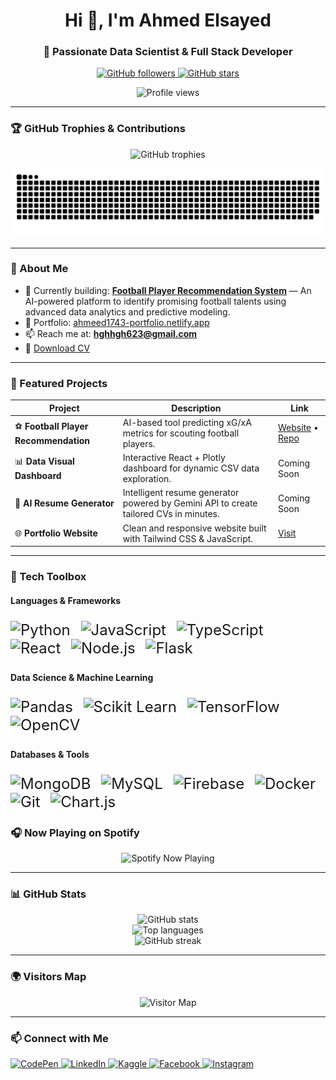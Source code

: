<h1 align="center">Hi 👋, I'm Ahmed Elsayed</h1>
<h3 align="center">🚀 Passionate Data Scientist & Full Stack Developer</h3>

<p align="center">
  <a href="https://github.com/ahmeed1743?tab=followers">
    <img src="https://img.shields.io/github/followers/ahmeed1743?label=Followers&style=social" alt="GitHub followers"/>
  </a>
  <a href="https://github.com/ahmeed1743">
    <img src="https://img.shields.io/github/stars/ahmeed1743?label=Stars&style=social" alt="GitHub stars"/>
  </a>
</p>

<p align="center">
  <img src="https://komarev.com/ghpvc/?username=ahmeed1743&label=Profile%20views&color=0e75b6&style=flat" alt="Profile views"/>
</p>

---

### 🏆 GitHub Trophies & Contributions

<p align="center">
  <img src="https://github-profile-trophy.vercel.app/?username=ahmeed1743&theme=gruvbox&row=1&column=6" alt="GitHub trophies" />
</p>

<p align="center">
  <img src="https://raw.githubusercontent.com/platane/snk/output/github-contribution-grid-snake-dark.svg" alt="GitHub contribution snake" />
</p>

---

### 🧠 About Me

- 🔭 Currently building: **[Football Player Recommendation System](https://fp-recommendation-system.netlify.app/)** — An AI-powered platform to identify promising football talents using advanced data analytics and predictive modeling.
- 💼 Portfolio: [ahmeed1743-portfolio.netlify.app](https://ahmeed1743-portfolio.netlify.app/)
- 📫 Reach me at: **hghhgh623@gmail.com**
- 📄 [Download CV](https://drive.google.com/file/d/1t9nRn1dPxBkzxRTBknvgWSn960CyhV7D/view?usp=sharing)

---

### 🌟 Featured Projects

| Project | Description | Link |
|--------|-------------|------|
| ⚽ **Football Player Recommendation** | AI-based tool predicting xG/xA metrics for scouting football players. | [Website](https://fp-recommendation-system.netlify.app/) • [Repo](https://github.com/ahmeed1743/football-player-recommendation) |
| 📊 **Data Visual Dashboard** | Interactive React + Plotly dashboard for dynamic CSV data exploration. | Coming Soon |
| 🧠 **AI Resume Generator** | Intelligent resume generator powered by Gemini API to create tailored CVs in minutes. | Coming Soon |
| 🌐 **Portfolio Website** | Clean and responsive website built with Tailwind CSS & JavaScript. | [Visit](https://ahmeed1743-portfolio.netlify.app/) |

---

### 🧰 Tech Toolbox

#### Languages & Frameworks  
<p align="left" style="font-size:24px;">
  <img src="https://img.shields.io/badge/Python-05122A?style=for-the-badge&logo=python&logoColor=white" alt="Python" height="40" style="margin-right:10px;"/>
  <img src="https://img.shields.io/badge/JavaScript-F7DF1E?style=for-the-badge&logo=javascript&logoColor=black" alt="JavaScript" height="40" style="margin-right:10px;"/>
  <img src="https://img.shields.io/badge/TypeScript-007ACC?style=for-the-badge&logo=typescript&logoColor=white" alt="TypeScript" height="40" style="margin-right:10px;"/>
  <img src="https://img.shields.io/badge/React-20232A?style=for-the-badge&logo=react&logoColor=61DAFB" alt="React" height="40" style="margin-right:10px;"/>
  <img src="https://img.shields.io/badge/Node.js-339933?style=for-the-badge&logo=node.js&logoColor=white" alt="Node.js" height="40" style="margin-right:10px;"/>
  <img src="https://img.shields.io/badge/Flask-000000?style=for-the-badge&logo=flask&logoColor=white" alt="Flask" height="40" style="margin-right:10px;"/>
</p>

#### Data Science & Machine Learning  
<p align="left" style="font-size:24px;">
  <img src="https://img.shields.io/badge/Pandas-150458?style=for-the-badge&logo=pandas&logoColor=white" alt="Pandas" height="40" style="margin-right:10px;"/>
  <img src="https://img.shields.io/badge/Scikit--Learn-F7931E?style=for-the-badge&logo=scikit-learn&logoColor=white" alt="Scikit Learn" height="40" style="margin-right:10px;"/>
  <img src="https://img.shields.io/badge/TensorFlow-FF6F00?style=for-the-badge&logo=tensorflow&logoColor=white" alt="TensorFlow" height="40" style="margin-right:10px;"/>
  <img src="https://img.shields.io/badge/OpenCV-5C3EE8?style=for-the-badge&logo=opencv&logoColor=white" alt="OpenCV" height="40" style="margin-right:10px;"/>
</p>

#### Databases & Tools  
<p align="left" style="font-size:24px;">
  <img src="https://img.shields.io/badge/MongoDB-4EA94B?style=for-the-badge&logo=mongodb&logoColor=white" alt="MongoDB" height="40" style="margin-right:10px;"/>
  <img src="https://img.shields.io/badge/MySQL-4479A1?style=for-the-badge&logo=mysql&logoColor=white" alt="MySQL" height="40" style="margin-right:10px;"/>
  <img src="https://img.shields.io/badge/Firebase-FFCA28?style=for-the-badge&logo=firebase&logoColor=black" alt="Firebase" height="40" style="margin-right:10px;"/>
  <img src="https://img.shields.io/badge/Docker-2496ED?style=for-the-badge&logo=docker&logoColor=white" alt="Docker" height="40" style="margin-right:10px;"/>
  <img src="https://img.shields.io/badge/Git-F05032?style=for-the-badge&logo=git&logoColor=white" alt="Git" height="40" style="margin-right:10px;"/>
  <img src="https://img.shields.io/badge/Chart.js-FF6384?style=for-the-badge&logo=chartdotjs&logoColor=white" alt="Chart.js" height="40" style="margin-right:10px;"/>
</p>


### 🎧 Now Playing on Spotify

<p align="center">
  <img src="https://spotify-github-profile.vercel.app/api/view?uid=31xhoaq7rf6ux7a6de62w5ndbc3q&cover_image=true&theme=default&show_offline=false&background_color=121212&interchange=true" alt="Spotify Now Playing" width="350" />
</p>

---

### 📊 GitHub Stats

<p align="center">
  <img src="https://github-readme-stats.vercel.app/api?username=ahmeed1743&show_icons=true&theme=tokyonight" alt="GitHub stats" />
  <br/>
  <img src="https://github-readme-stats.vercel.app/api/top-langs/?username=ahmeed1743&layout=compact&theme=tokyonight" alt="Top languages" />
  <br/>
  <img src="https://github-readme-streak-stats.herokuapp.com/?user=ahmeed1743&theme=tokyonight" alt="GitHub streak" />
</p>

---

### 🌍 Visitors Map

<p align="center">
  <img src="https://www.revolvermaps.com/counter/welcome__ahmeed1743?color=1&style=34" alt="Visitor Map" />
</p>

---

### 📫 Connect with Me

<p align="left">
  <a href="https://codepen.io/sayed74" target="_blank" rel="noopener noreferrer">
    <img src="https://img.shields.io/badge/CodePen-000000?style=for-the-badge&logo=codepen&logoColor=white" alt="CodePen"/>
  </a>
  <a href="https://linkedin.com/in/ahmed-elsayed" target="_blank" rel="noopener noreferrer">
    <img src="https://img.shields.io/badge/LinkedIn-blue?style=for-the-badge&logo=linkedin" alt="LinkedIn"/>
  </a>
  <a href="https://kaggle.com/ahmed-sayed1743" target="_blank" rel="noopener noreferrer">
    <img src="https://img.shields.io/badge/Kaggle-20BEFF?style=for-the-badge&logo=kaggle&logoColor=white" alt="Kaggle"/>
  </a>
  <a href="https://facebook.com/ahmed.elsayed" target="_blank" rel="noopener noreferrer">
    <img src="https://img.shields.io/badge/Facebook-1877F2?style=for-the-badge&logo=facebook&logoColor=white" alt="Facebook"/>
  </a>
  <a href="https://instagram.com/ahmed_el.sayed74" target="_blank" rel="noopener noreferrer">
    <img src="https://img.shields.io/badge/Instagram-E4405F?style=for-the-badge&logo=instagram&logoColor=white" alt="Instagram"/>
  </a>
</p>
